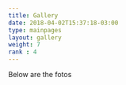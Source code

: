 ```yaml
---
title: Gallery
date: 2018-04-02T15:37:18-03:00
type: mainpages
layout: gallery
weight: 7
rank : 4
---
```

Below are the fotos